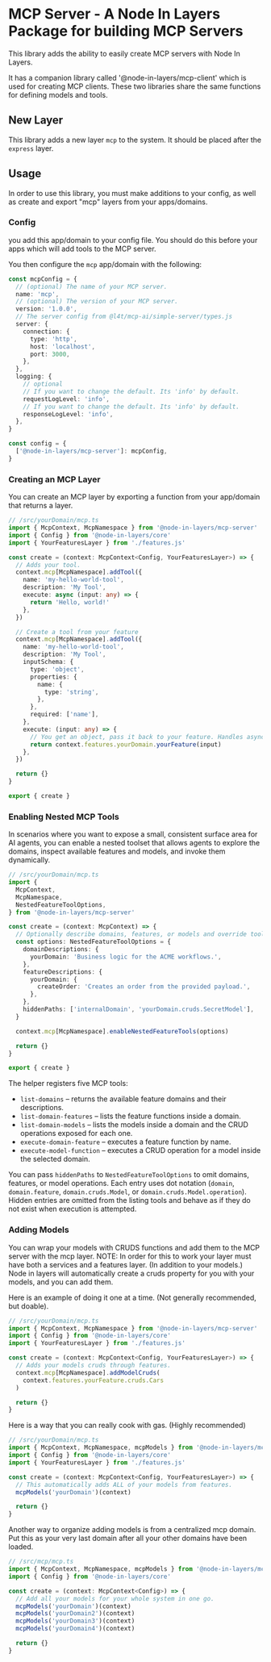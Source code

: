 # MCP Server - A Node In Layers Package for building MCP Servers

This library adds the ability to easily create MCP servers with Node In Layers.

It has a companion library called '@node-in-layers/mcp-client' which is used for creating MCP clients. These two libraries share the same functions for defining models and tools.

## New Layer

This library adds a new layer `mcp` to the system. It should be placed after the `express` layer.

## Usage

In order to use this library, you must make additions to your config, as well as create and export "mcp" layers from your apps/domains.

### Config

you add this app/domain to your config file. You should do this before your apps which will add tools to the MCP server.

You then configure the `mcp` app/domain with the following:

```typescript
const mcpConfig = {
  // (optional) The name of your MCP server.
  name: 'mcp',
  // (optional) The version of your MCP server.
  version: '1.0.0',
  // The server config from @l4t/mcp-ai/simple-server/types.js
  server: {
    connection: {
      type: 'http',
      host: 'localhost',
      port: 3000,
    },
  },
  logging: {
    // optional
    // If you want to change the default. Its 'info' by default.
    requestLogLevel: 'info',
    // If you want to change the default. Its 'info' by default.
    responseLogLevel: 'info',
  },
}

const config = {
  ['@node-in-layers/mcp-server']: mcpConfig,
}
```

### Creating an MCP Layer

You can create an MCP layer by exporting a function from your app/domain that returns a layer.

```typescript
// /src/yourDomain/mcp.ts
import { McpContext, McpNamespace } from '@node-in-layers/mcp-server'
import { Config } from '@node-in-layers/core'
import { YourFeaturesLayer } from './features.js'

const create = (context: McpContext<Config, YourFeaturesLayer>) => {
  // Adds your tool.
  context.mcp[McpNamespace].addTool({
    name: 'my-hello-world-tool',
    description: 'My Tool',
    execute: async (input: any) => {
      return 'Hello, world!'
    },
  })

  // Create a tool from your feature
  context.mcp[McpNamespace].addTool({
    name: 'my-hello-world-tool',
    description: 'My Tool',
    inputSchema: {
      type: 'object',
      properties: {
        name: {
          type: 'string',
        },
      },
      required: ['name'],
    },
    execute: (input: any) => {
      // You get an object, pass it back to your feature. Handles async for you.
      return context.features.yourDomain.yourFeature(input)
    },
  })

  return {}
}

export { create }
```

### Enabling Nested MCP Tools

In scenarios where you want to expose a small, consistent surface area for AI agents, you can enable a nested toolset that allows
agents to explore the domains, inspect available features and models, and invoke them dynamically.

```typescript
// /src/yourDomain/mcp.ts
import {
  McpContext,
  McpNamespace,
  NestedFeatureToolOptions,
} from '@node-in-layers/mcp-server'

const create = (context: McpContext) => {
  // Optionally describe domains, features, or models and override tool names.
  const options: NestedFeatureToolOptions = {
    domainDescriptions: {
      yourDomain: 'Business logic for the ACME workflows.',
    },
    featureDescriptions: {
      yourDomain: {
        createOrder: 'Creates an order from the provided payload.',
      },
    },
    hiddenPaths: ['internalDomain', 'yourDomain.cruds.SecretModel'],
  }

  context.mcp[McpNamespace].enableNestedFeatureTools(options)

  return {}
}

export { create }
```

The helper registers five MCP tools:

- `list-domains` – returns the available feature domains and their descriptions.
- `list-domain-features` – lists the feature functions inside a domain.
- `list-domain-models` – lists the models inside a domain and the CRUD operations exposed for each one.
- `execute-domain-feature` – executes a feature function by name.
- `execute-model-function` – executes a CRUD operation for a model inside the selected domain.

You can pass `hiddenPaths` to `NestedFeatureToolOptions` to omit domains, features, or model operations. Each entry uses dot notation
(`domain`, `domain.feature`, `domain.cruds.Model`, or `domain.cruds.Model.operation`). Hidden entries are omitted from the listing
tools and behave as if they do not exist when execution is attempted.

### Adding Models

You can wrap your models with CRUDS functions and add them to the MCP server with the mcp layer.
NOTE: In order for this to work your layer must have both a services and a features layer. (In addition to your models.) Node in layers will automatically create a cruds property for you with your models, and you can add them.

Here is an example of doing it one at a time. (Not generally recommended, but doable).

```typescript
// /src/yourDomain/mcp.ts
import { McpContext, McpNamespace } from '@node-in-layers/mcp-server'
import { Config } from '@node-in-layers/core'
import { YourFeaturesLayer } from './features.js'

const create = (context: McpContext<Config, YourFeaturesLayer>) => {
  // Adds your models cruds through features.
  context.mcp[McpNamespace].addModelCruds(
    context.features.yourFeature.cruds.Cars
  )

  return {}
}
```

Here is a way that you can really cook with gas. (Highly recommended)

```typescript
// /src/yourDomain/mcp.ts
import { McpContext, McpNamespace, mcpModels } from '@node-in-layers/mcp-server'
import { Config } from '@node-in-layers/core'
import { YourFeaturesLayer } from './features.js'

const create = (context: McpContext<Config, YourFeaturesLayer>) => {
  // This automatically adds ALL of your models from features.
  mcpModels('yourDomain')(context)

  return {}
}
```

Another way to organize adding models is from a centralized mcp domain. Put this as your very last domain after all your other domains have been loaded.

```typescript
// /src/mcp/mcp.ts
import { McpContext, McpNamespace, mcpModels } from '@node-in-layers/mcp-server'
import { Config } from '@node-in-layers/core'

const create = (context: McpContext<Config>) => {
  // Add all your models for your whole system in one go.
  mcpModels('yourDomain')(context)
  mcpModels('yourDomain2')(context)
  mcpModels('yourDomain3')(context)
  mcpModels('yourDomain4')(context)

  return {}
}
```

